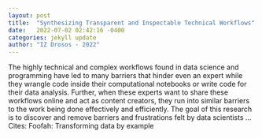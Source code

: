 ```yaml
---
layout: post
title:  "Synthesizing Transparent and Inspectable Technical Workflows"
date:   2022-07-02 02:42:16 -0400
categories: jekyll update
author: "IZ Drosos - 2022"
---
```

The highly technical and complex workflows found in data science and programming have led to many barriers that hinder even an expert while they wrangle code inside their computational notebooks or write code for their data analysis. Further, when these experts want to share these workflows online and act as content creators, they run into similar barriers to the work being done effectively and efficiently. The goal of this research is to discover and remove barriers and frustrations felt by data scientists …
Cites: ‪Foofah: Transforming data by example‬  